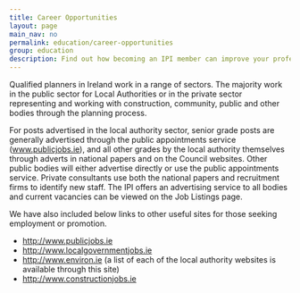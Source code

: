 ```yaml
---
title: Career Opportunities
layout: page
main_nav: no
permalink: education/career-opportunities
group: education
description: Find out how becoming an IPI member can improve your professional development.
---
```


Qualified planners in Ireland work in a range of sectors. The majority work in the public sector for Local Authorities or in the private sector representing and working with construction, community, public and other bodies through the planning process.

For posts advertised in the local authority sector, senior grade posts are generally advertised through the public appointments service (www.publicjobs.ie), and all other grades by the local authority themselves through adverts in national papers and on the Council websites. Other public bodies will either advertise directly or use the public appointments service. Private consultants use both the national papers and recruitment firms to identify new staff. The IPI offers an advertising service to all bodies and current vacancies can be viewed on the Job Listings page.

We have also included below links to other useful sites for those seeking employment or promotion.

- http://www.publicjobs.ie
- http://www.localgovernmentjobs.ie
- http://www.environ.ie (a list of each of the local authority websites is available through this site)
- http://www.constructionjobs.ie